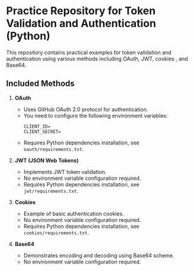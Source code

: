 # Practice Repository for Token Validation and Authentication (Python)

This repository contains practical examples for token validation and authentication using various methods including OAuth, JWT, cookies , and Base64.

## Included Methods

1. **OAuth**
   - Uses GitHub OAuth 2.0 protocol for authentication.
   - You need to configure the following environment variables:
     ```
     CLIENT_ID=
     CLIENT_SECRET=
     ```
   - Requires Python dependencies installation, see `oauth/requirements.txt`.

2. **JWT (JSON Web Tokens)**
   - Implements JWT token validation.
   - No environment variable configuration required.
   - Requires Python dependencies installation, see `jwt/requirements.txt`.

3. **Cookies**
   - Example of basic authentication cookies.
   - No environment variable configuration required.
   - Requires Python dependencies installation, see `cookies/requirements.txt`.
4. **Base64**
   - Demonstrates encoding and decoding using Base64 scheme.
   - No environment variable configuration required.


